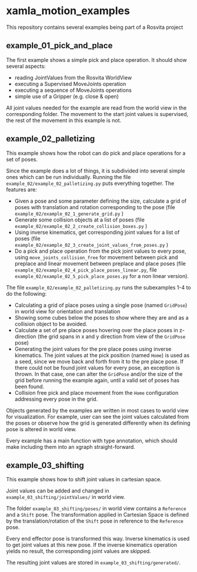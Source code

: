 # xamla_motion_examples

This repository contains several examples being part of a Rosvita project

## example_01_pick_and_place

The first example shows a simple pick and place operation.
It should show several aspects:

* reading JointValues from the Rosvita WorldView
* executing a Supervised MoveJoints operation
* executing a sequence of MoveJoints operations
* simple use of a Gripper (e.g. close & open)

All joint values needed for the example are read from the world view in the corresponding folder.
The movement to the start joint values is supervised, the rest of the movement in this example is not.

## example_02_palletizing

This example shows how the robot can do pick and place operations for a set of poses.

Since the example does a lot of things, it is subdivided into several simple ones which can be run individually. 
Running the file `example_02/example_02_palletizing.py` puts everything together.
The features are:

* Given a pose and some parameter defining the size, calculate a grid of poses with translation and rotation corresponding to the pose (file `example_02/example_02_1_generate_grid.py` )
* Generate some collision objects at a list of poses (file `example_02/example_02_2_create_collision_boxes.py` )
* Using inverse kinematics, get corresponding joint values for a list of poses (file `example_02/example_02_3_create_joint_values_from_poses.py` )
* Do a pick and place operation from the pick joint values to every pose, using `move_joints_collision_free` for movement between pick and preplace and linear movement between preplace and place poses (file `example_02/example_02_4_pick_place_poses_linear.py`, file `example_02/example_02_5_pick_place_poses.py` for a non linear version).

The file `example_02/example_02_palletizing.py`  runs the subexamples 1-4 to do the following:

* Calculating a grid of place poses using a single pose (named `GridPose`) in world view for orientation and translation
* Showing some cubes below the poses to show where they are and as a collision object to be avoided.
* Calculate a set of pre place poses hovering over the place poses in z-direction (the grid spans in x and y direction from view of the `GridPose` pose)
* Generating the joint values for the pre place poses using inverse kinematics.
    The joint values at the pick position (named `Home`) is used as a seed, since we move back and forth from it to the pre place pose.
    If there could not be found joint values for every pose, an exception is thrown.
    In that case, one can alter the `GridPose` and/or the size of the grid before running the example again, until a valid set of poses has been found.
* Collision free pick and place movement from the `Home` configuration addressing every pose in the grid.
 
Objects generated by the examples are written in most cases to world view for visualization.
For example, user can see the joint values calculated from the poses or observe how the grid is generated differently when its defining pose is altered in world view.

Every example has a main function with type annotation, which should make including them into an xgraph straight-forward.

## example_03_shifting

This example shows how to shift joint values in cartesian space.

Joint values can be added and changed in `example_03_shifting/jointValues/` in world view.

The folder `example_03_shifting/poses/` in world view contains a `Reference` and a `Shift` pose.
The transformation applied in Cartesian Space is defined by the translation/rotation of the `Shift` pose in reference to the `Reference` pose. 

Every end effector pose is transformed this way. Inverse kinematics is used to get joint values at this new pose.
If the inverse kinematics operation yields no result, the corresponding joint values are skipped.

The resulting joint values are stored in `example_03_shifting/generated/`.
